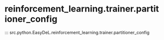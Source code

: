 # reinforcement_learning.trainer.partitioner_config
::: src.python.EasyDeL.reinforcement_learning.trainer.partitioner_config